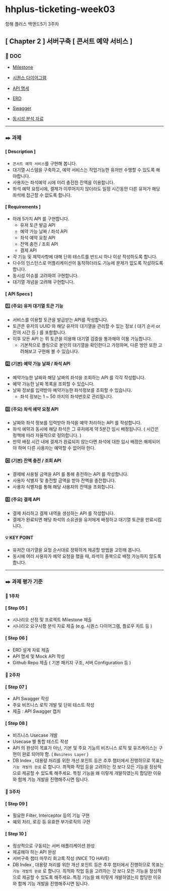 # hhplus-ticketing-week03
항해 플러스 백앤드5기 3주차


## [ Chapter 2 ] 서버구축 [ 콘서트 예약 서비스 ]

### :link: DOC 
- [Milestone](https://github.com/users/jangyoojeong/projects/6)

- [시퀀스 다이어그램](https://github.com/jangyoojeong/hhplus-ticketing-week03/blob/master/doc/SEQUENCS.md)

- [API 명세](https://github.com/jangyoojeong/hhplus-ticketing-week03/blob/master/doc/API.md)

- [ERD](https://github.com/user-attachments/assets/5a487029-6110-4f33-82cb-1639132cd861)

- [Swagger](https://github.com/user-attachments/assets/8f1d7967-02e6-469f-b6c9-e80250777dc6)

- [동시성 분석 자료](https://www.notion.so/9b80d52f4a4d48f79d0fbd4d7bda573e)

---

### :black_nib: 과제
#### [ Description ]
* `콘서트 예약 서비스`를 구현해 봅니다.
* 대기열 시스템을 구축하고, 예약 서비스는 작업가능한 유저만 수행할 수 있도록 해야합니다.
* 사용자는 좌석예약 시에 미리 충전한 잔액을 이용합니다.
* 좌석 예약 요청시에, 결제가 이루어지지 않더라도 일정 시간동안 다른 유저가 해당 좌석에 접근할 수 없도록 합니다.

#### [ Requirements ]
* 아래 5가지 API 를 구현합니다.
  * 유저 토큰 발급 API
  * 예약 가능 날짜 / 좌석 API
  * 좌석 예약 요청 API
  * 잔액 충전 / 조회 API
  * 결제 API
* 각 기능 및 제약사항에 대해 단위 테스트를 반드시 하나 이상 작성하도록 합니다.
* 다수의 인스턴스로 어플리케이션이 동작하더라도 기능에 문제가 없도록 작성하도록 합니다.
* 동시성 이슈를 고려하여 구현합니다.
* 대기열 개념을 고려해 구현합니다.

#### [ API Specs ]

#### :one: (주요) 유저 대기열 토큰 기능
* 서비스를 이용할 토큰을 발급받는 API를 작성합니다.
* 토큰은 유저의 UUID 와 해당 유저의 대기열을 관리할 수 있는 정보 ( 대기 순서 or 잔여 시간 등 ) 를 포함합니다.
* 이후 모든 API 는 위 토큰을 이용해 대기열 검증을 통과해야 이용 가능합니다.
  * 기본적으로 폴링으로 본인의 대기열을 확인한다고 가정하며, 다른 방안 또한 고려해보고 구현해 볼 수 있습니다.

#### :two: (기본) 예약 가능 날짜 / 좌석 API
* 예약가능한 날짜와 해당 날짜의 좌석을 조회하는 API 를 각각 작성합니다.
* 예약 가능한 날짜 목록을 조회할 수 있습니다.
* 날짜 정보를 입력받아 예약가능한 좌석정보를 조회할 수 있습니다.
  * 좌석 정보는 1 ~ 50 까지의 좌석번호로 관리됩니다.

#### :three: (주요) 좌석 예약 요청 API
* 날짜와 좌석 정보를 입력받아 좌석을 예약 처리하는 API 를 작성합니다.
* 좌석 예약과 동시에 해당 좌석은 그 유저에게 약 5분간 임시 배정됩니다. ( 시간은 정책에 따라 자율적으로 정의합니다. )
* 만약 배정 시간 내에 결제가 완료되지 않는다면 좌석에 대한 임시 배정은 해제되어야 하며 다른 사용자는 예약할 수 없어야 한다.

#### :four: (기본) 잔액 충전 / 조회 API
* 결제에 사용될 금액을 API 를 통해 충전하는 API 를 작성합니다.
* 사용자 식별자 및 충전할 금액을 받아 잔액을 충전합니다.
* 사용자 식별자를 통해 해당 사용자의 잔액을 조회합니다.

#### :five: (주요) 결제 API
* 결제 처리하고 결제 내역을 생성하는 API 를 작성합니다.
* 결제가 완료되면 해당 좌석의 소유권을 유저에게 배정하고 대기열 토큰을 만료시킵니다.

#### :bulb: **KEY POINT**
* 유저간 대기열을 요청 순서대로 정확하게 제공할 방법을 고민해 봅니다.
* 동시에 여러 사용자가 예약 요청을 했을 때, 좌석이 중복으로 배정 가능하지 않도록 합니다.

---

### :black_nib: 과제 평가 기준
#### :date: 1주차
#### [ Step 05 ]
* 시나리오 선정  및 프로젝트 Milestone 제출 
* 시나리오 요구사항 분석 자료 제출 (e.g. 시퀀스 다이어그램, 플로우 차트 등 )

#### [ Step 06 ]
* ERD 설계 자료 제출
* API 명세 및 Mock API 작성
* Github Repo 제출 ( 기본 패키지 구조, 서버 Configuration 등 )

#### :date: 2주차
#### [ Step 07 ]
* API Swagger 작성
* 주요 비즈니스 로직 개발 및 단위 테스트 작성
* 제출 : API Swagger 캡처

#### [ Step 08 ]
* 비즈니스 Usecase 개발
* Usecase 별 통합 테스트 작성
* API 의 완성이 목표가 아닌, 기본 및 주요 기능의 비즈니스 로직 및 유즈케이스는 구현이 완료 되어야 함. ( `Business Layer` )
* DB Index , 대용량 처리를 위한 개선 포인트 등은 추후 챕터에서 진행하므로 목표는 `기능 개발의 완료` 로 합니다. 최적화 작업 등을 고려하는 것 보다 모든 기능을 정상적으로 제공할 수 있도록 해주세요. 
특정 기능을 왜 이렇게 개발하였는지 합당한 이유와 함께 기능 개발을 진행해주시면 됩니다.

#### :date: 3주차
#### [ Step 09 ]
* 필요한 Filter, Interceptor 등의 기능 구현
* 예외 처리, 로깅 등 유효한 부가로직의 구현

#### [ Step 10 ]
* 정상적으로 구동되는 서버 애플리케이션 완성
* 제공해야 하는 API 완성
* 서버구축 챕터 마무리 회고록 작성 (NICE TO HAVE)
* DB Index , 대용량 처리를 위한 개선 포인트 등은 추후 챕터에서 진행하므로 목표는 `기능 개발의 완료` 로 합니다. 최적화 작업 등을 고려하는 것 보다 모든 기능을 정상적으로 제공할 수 있도록 해주세요. 
특정 기능을 왜 이렇게 개발하였는지 합당한 이유와 함께 기능 개발을 진행해주시면 됩니다.
